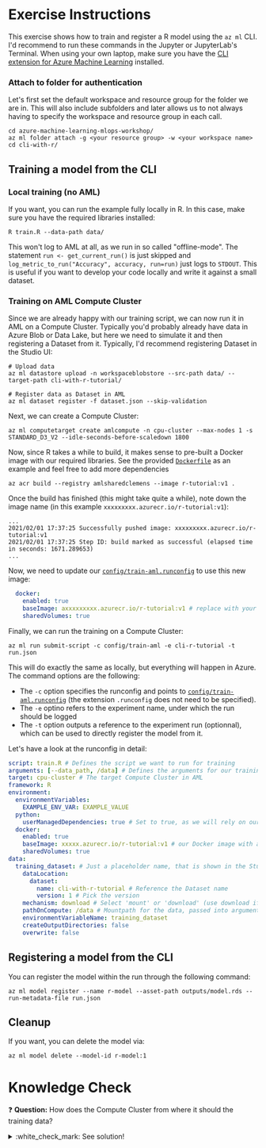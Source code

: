 # Exercise Instructions

This exercise shows how to train and register a R model using the `az ml` CLI. I'd recommend to run these commands in the Jupyter or JupyterLab's Terminal. When using your own laptop, make sure you have the [CLI extension for Azure Machine Learning](https://docs.microsoft.com/en-us/azure/machine-learning/reference-azure-machine-learning-cli) installed.

### Attach to folder for authentication

Let's first set the default workspace and resource group for the folder we are in. This will also include subfolders and later allows us to not always having to specify the workspace and resource group in each call.

```console
cd azure-machine-learning-mlops-workshop/
az ml folder attach -g <your resource group> -w <your workspace name>
cd cli-with-r/
```

## Training a model from the CLI

### Local training (no AML)

If you want, you can run the example fully locally in R. In this case, make sure you have the required libraries installed:

```console
R train.R --data-path data/
```

This won't log to AML at all, as we run in so called "offline-mode". The statement `run <- get_current_run()` is just skipped and `log_metric_to_run("Accuracy", accuracy, run=run)` just logs to `STDOUT`. This is useful if you want to develop your code locally and write it against a small dataset.

### Training on AML Compute Cluster

Since we are already happy with our training script, we can now run it in AML on a Compute Cluster. Typically you'd probably already have data in Azure Blob or Data Lake, but here we need to simulate it and then registering a Dataset from it. Typically, I'd recommend registering Dataset in the Studio UI:

```console
# Upload data
az ml datastore upload -n workspaceblobstore --src-path data/ --target-path cli-with-r-tutorial/

# Register data as Dataset in AML
az ml dataset register -f dataset.json --skip-validation
```

Next, we can create a Compute Cluster:

```console
az ml computetarget create amlcompute -n cpu-cluster --max-nodes 1 -s STANDARD_D3_V2 --idle-seconds-before-scaledown 1800
```

Now, since R takes a while to build, it makes sense to pre-built a Docker image with our required libraries. See the provided [`Dockerfile`](./Dockerfile) as an example and feel free to add more dependencies

```console
az acr build --registry amlsharedclemens --image r-tutorial:v1 .
```

Once the build has finished (this might take quite a while), note down the image name (in this example `xxxxxxxxx.azurecr.io/r-tutorial:v1`):

```console
...
2021/02/01 17:37:25 Successfully pushed image: xxxxxxxxx.azurecr.io/r-tutorial:v1
2021/02/01 17:37:25 Step ID: build marked as successful (elapsed time in seconds: 1671.289653)
...
```

Now, we need to update our [`config/train-aml.runconfig`](config/train-aml.runconfig) to use this new image:

```yaml
  docker:
    enabled: true
    baseImage: axxxxxxxxx.azurecr.io/r-tutorial:v1 # replace with your image
    sharedVolumes: true
```

Finally, we can run the training on a Compute Cluster:

```console
az ml run submit-script -c config/train-aml -e cli-r-tutorial -t run.json
```

This will do exactly the same as locally, but everything will happen in Azure. The command options are the following:

* The `-c` option specifies the runconfig and points to [`config/train-aml.runconfig`](config/train-aml.runconfig) (the extension `.runconfig` does not need to be specified). 
* The `-e` optino refers to the experiment name, under which the run should be logged
* The `-t` option outputs a reference to the experiment run (optionnal), which can be used to directly register the model from it. 

Let's have a look at the runconfig in detail:

```yaml
script: train.R # Defines the script we want to run for training
arguments: [--data_path, /data] # Defines the arguments for our training script
target: cpu-cluster # The target Compute Cluster in AML
framework: R
environment:
  environmentVariables:
    EXAMPLE_ENV_VAR: EXAMPLE_VALUE
  python:
    userManagedDependencies: true # Set to true, as we will rely on our pre-built Docker image
  docker:
    enabled: true
    baseImage: xxxxx.azurecr.io/r-tutorial:v1 # our Docker image with all R dependencies
    sharedVolumes: true
data:
  training_dataset: # Just a placeholder name, that is shown in the Studio UI
    dataLocation:
      dataset:
        name: cli-with-r-tutorial # Reference the Dataset name
        version: 1 # Pick the version
    mechanism: download # Select 'mount' or 'download' (use download if data fits in the cluster)
    pathOnCompute: /data # Mountpath for the data, passed into arguments (see above)
    environmentVariableName: training_dataset
    createOutputDirectories: false
    overwrite: false
```

## Registering a model from the CLI

You can register the model within the run through the following command:

```console
az ml model register --name r-model --asset-path outputs/model.rds --run-metadata-file run.json
```

## Cleanup

If you want, you can delete the model via:

```console
az ml model delete --model-id r-model:1
```

# Knowledge Check

:question: **Question:** How does the Compute Cluster from where it should the training data?
<details>
  <summary>:white_check_mark: See solution!</summary>

This is defined in [`config/train-aml.runconfig`](config/train-aml.runconfig), in the `data` and `arguments` section:

```yaml
data:
  training_dataset:
    dataLocation:
      dataset:
        name: cli-training-tutorial # Dataset reference
        version: 1 # Pick the version
    mechanism: download # Select 'mount' or 'download' (use download if data fits in the cluster)
    pathOnCompute: /data # Mountpath for the data, passed into arguments
```

Then in the `arguments` section, we point the script to load the data from `/data`:

```yaml
arguments: [--data-path, /data] # Defines the arguments for our training script
```

Obviously, this require that our script is able to load the data from a folder and knows how to deal with what's in this folder.
</details>